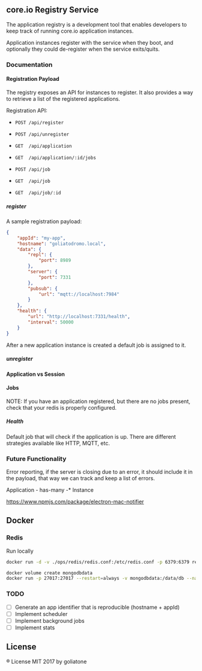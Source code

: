 ## core.io Registry Service

The application registry is a development tool that enables developers to keep track of running core.io application instances.

Application instances register with the service when they boot, and optionally they could de-register when the service exits/quits.

### Documentation

#### Registration Payload
The registry exposes an API for instances to register. It also provides a way to retrieve a list of the registered applications.


Registration API:

* `POST /api/register`
* `POST /api/unregister`

* `GET  /api/application`

* `GET  /api/application/:id/jobs`

* `POST /api/job`
* `GET  /api/job`
* `GET  /api/job/:id`

##### register

A sample registration payload:

```json
{
    "appId": "my-app",
    "hostname": "goliatodromo.local",
    "data": {
        "repl": {
            "port": 8989
        },
        "server": {
            "port": 7331
        },
        "pubsub": {
            "url": "mqtt://localhost:7984"
        }
    },
    "health": {
        "url": "http://localhost:7331/health",
        "interval": 50000
    }
}
```

After a new application instance is created a default job is assigned to it.


##### unregister

#### Application vs Session

#### Jobs

NOTE: If you have an application registered, but there are no jobs present, check that your redis is properly configured.

##### Health
Default job that will check if the application is up. There are different strategies available like HTTP, MQTT, etc.


### Future Functionality
Error reporting, if the server is closing due to an error, it should include it in the payload, that way we can track and keep a list of errors.


Application - has-many -* Instance

https://www.npmjs.com/package/electron-mac-notifier


## Docker 

### Redis 

Run locally
```bash
docker run -d -v ./ops/redis/redis.conf:/etc/redis.conf -p 6379:6379 redis
```

```bash
docker volume create mongodbdata
docker run -p 27017:27017 --restart=always -v mongodbdata:/data/db --name mongo -d mongo:latest --auth
```

### TODO
- [ ] Generate an app identifier that is reproducible (hostname + appId)
- [ ] Implement scheduler
- [ ] Implement background jobs
- [ ] Implement stats

## License
® License MIT 2017 by goliatone


<!--
https://github.com/Bertrand31/Monitaure
https://github.com/stefanbc/uptimey
https://github.com/qawemlilo/node-monitor
-->
